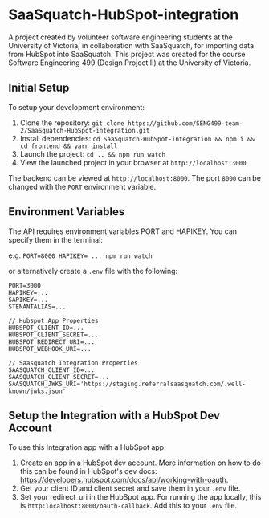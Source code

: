 # SaaSquatch-HubSpot-integration
A project created by volunteer software engineering students at the University of Victoria, in collaboration with SaaSquatch, for importing data from HubSpot into SaaSquatch. This project was created for the course Software Engineering 499 (Design Project II) at the University of Victoria.

## Initial Setup
To setup your development environment:

1. Clone the repository: `git clone https://github.com/SENG499-team-2/SaaSquatch-HubSpot-integration.git`
2. Install dependencies: `cd SaaSquatch-HubSpot-integration && npm i && cd frontend && yarn install`
3. Launch the project: `cd .. && npm run watch`
4. View the launched project in your browser at `http://localhost:3000`

The backend can be viewed at `http://localhost:8000`. The port `8000` can be changed with the `PORT` environment variable.

## Environment Variables
The API requires environment variables PORT and HAPIKEY.
You can specify them in the terminal:

e.g. `PORT=8000 HAPIKEY= ... npm run watch`

or alternatively create a `.env` file with the following:

```
PORT=3000
HAPIKEY=...
SAPIKEY=...
STENANTALIAS=...

// Hubspot App Properties
HUBSPOT_CLIENT_ID=...
HUBSPOT_CLIENT_SECRET=...
HUBSPOT_REDIRECT_URI=...
HUBSPOT_WEBHOOK_URI=...

// Saasquatch Integration Properties
SAASQUATCH_CLIENT_ID=...
SAASQUATCH_CLIENT_SECRET=...
SAASQUATCH_JWKS_URI='https://staging.referralsaasquatch.com/.well-known/jwks.json'
```

## Setup the Integration with a HubSpot Dev Account
To use this Integration app with a HubSpot app:

1. Create an app in a HubSpot dev account. More information on how to do this can be found in HubSpot's dev docs: https://developers.hubspot.com/docs/api/working-with-oauth.
2. Get your client ID and client secret and save them in your `.env` file.
3. Set your redirect_uri in the HubSpot app. For running the app locally, this is `http:localhost:8000/oauth-callback`. Add this to your `.env` file.